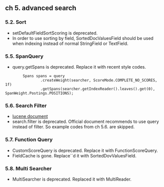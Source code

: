 ## ch 5. advanced search
### 5.2. Sort
- setDefaultFieldSortScoring is deprecated.
- In order to use sorting by field, SortedDocValuesField should be used when indexing instead of normal StringField or TextField.

### 5.5. SpanQuery
- query.getSpans is deprecated. Replace it with recent style codes.
~~~
        Spans spans = query
                .createWeight(searcher, ScoreMode.COMPLETE_NO_SCORES, 1f)
                .getSpans(searcher.getIndexReader().leaves().get(0), SpanWeight.Postings.POSITIONS);
~~~

### 5.6. Search Filter
- [lucene document](https://lucene.apache.org/core/5_4_0/core/deprecated-list.html)
- search.filter is deprecated. Official document recommends to use query instead of filter. So example codes from ch 5.6. are skipped. 

### 5.7. Function Query
- CustomScoreQuery is deprecated. Replace it with FunctionScoreQuery.
- FieldCache is gone. Replace``d it with SortedDovValuesField.

### 5.8. Multi Searcher
- MultiSearcher is deprecated. Replaced it with MultiReader.
